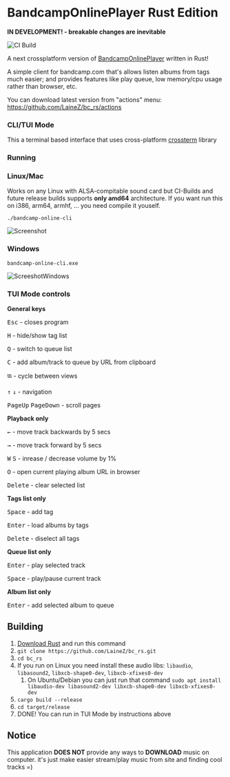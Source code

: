 # BandcampOnlinePlayer Rust Edition
**IN DEVELOPMENT! - breakable changes are inevitable**

![CI Build](https://github.com/LaineZ/bc_rs/workflows/CI%20Build/badge.svg)


A next crossplatform version of [BandcampOnlinePlayer](https://github.com/LaineZ/BandcampOnlinePlayer) written in Rust!

A simple client for bandcamp.com that's allows listen albums from tags much easier; and provides features like play queue, low memory/cpu usage rather than browser, etc.

You can download latest version from "actions" menu:
https://github.com/LaineZ/bc_rs/actions

### CLI/TUI Mode
This a terminal based interface that uses cross-platform [crossterm]([https://github.com/crossterm-rs/crossterm) library

### Running

### Linux/Mac

Works on any Linux with ALSA-compitable sound card but CI-Builds and future release builds supports **only amd64** architecture. If you want run this on i386, arm64, armhf, ... you need compile it youself.

```./bandcamp-online-cli```

![Screenshot](https://i.imgur.com/jKar1mc.png)

### Windows

``bandcamp-online-cli.exe``

![ScreeshotWindows](https://i.imgur.com/NIg76L6.png)

### TUI Mode controls
**General keys**

<kbd>Esc</kbd> - closes program

<kbd>H</kbd> - hide/show tag list

<kbd>Q</kbd> - switch to queue list

<kbd>C</kbd> - add album/track to queue by URL from clipboard

<kbd>⭾</kbd> - cycle between views

<kbd>↑</kbd> <kbd>↓</kbd> - navigation

<kbd>PageUp</kbd> <kbd>PageDown</kbd> - scroll pages

**Playback only**

<kbd>←</kbd> - move track backwards by 5 secs

<kbd>→</kbd> - move track forward by 5 secs

<kbd>W</kbd> <kbd>S</kbd> - inrease / decrease volume by 1%

<kbd>O</kbd> - open current playing album URL in browser

<kbd>Delete</kbd> - clear selected list

**Tags list only**

<kbd>Space</kbd> - add tag

<kbd>Enter</kbd> - load albums by tags

<kbd>Delete</kbd> - diselect all tags

**Queue list only**

<kbd>Enter</kbd> - play selected track

<kbd>Space</kbd> - play/pause current track

**Album list only**

<kbd>Enter</kbd> - add selected album to queue

## Building
1. [Download Rust]([https://www.rust-lang.org/learn/get-started) and run this command
2. ```git clone https://github.com/LaineZ/bc_rs.git```
3. ```cd bc_rs```
4. If you run on Linux you need install these audio libs: ``libaudio``, ``libasound2``, ``libxcb-shape0-dev``, ``libxcb-xfixes0-dev``
   1. On Ubuntu/Debian you can just run that command ``sudo apt install libaudio-dev libasound2-dev libxcb-shape0-dev libxcb-xfixes0-dev``
5. ```cargo build --release```
6. ```cd target/release```
7. DONE! You can run in TUI Mode by instructions above

## Notice
This application **DOES NOT** provide any ways to **DOWNLOAD** music on computer. it's just make easier stream/play music from site and finding cool tracks =)
